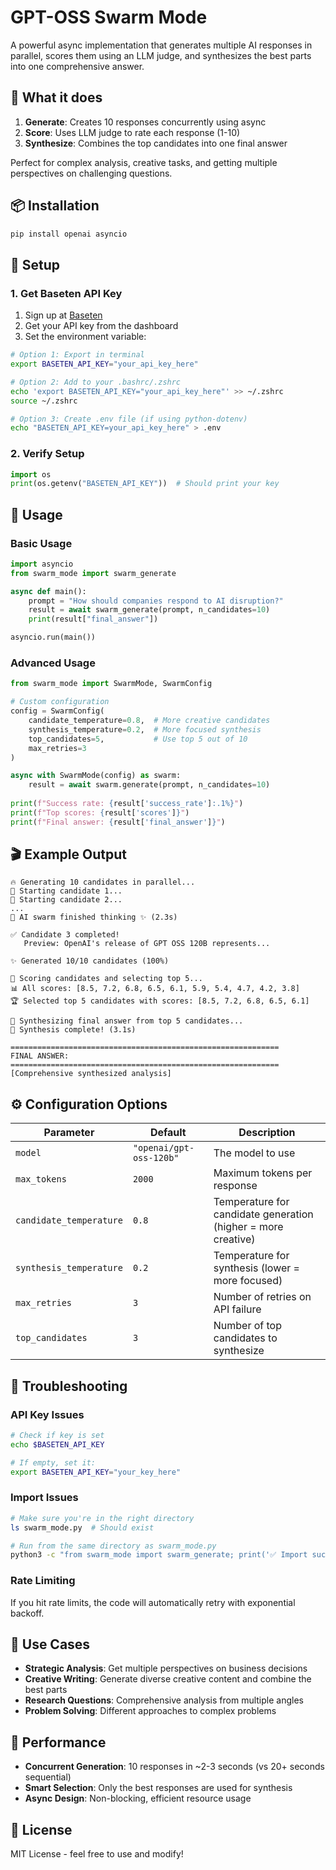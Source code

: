 # GPT-OSS Swarm Mode

A powerful async implementation that generates multiple AI responses in parallel, scores them using an LLM judge, and synthesizes the best parts into one comprehensive answer.

## 🚀 What it does

1. **Generate**: Creates 10 responses concurrently using async
2. **Score**: Uses LLM judge to rate each response (1-10)  
3. **Synthesize**: Combines the top candidates into one final answer

Perfect for complex analysis, creative tasks, and getting multiple perspectives on challenging questions.

## 📦 Installation

```bash
pip install openai asyncio
```

## 🔑 Setup

### 1. Get Baseten API Key

1. Sign up at [Baseten](https://www.baseten.co/)
2. Get your API key from the dashboard
3. Set the environment variable:

```bash
# Option 1: Export in terminal
export BASETEN_API_KEY="your_api_key_here"

# Option 2: Add to your .bashrc/.zshrc
echo 'export BASETEN_API_KEY="your_api_key_here"' >> ~/.zshrc
source ~/.zshrc

# Option 3: Create .env file (if using python-dotenv)
echo "BASETEN_API_KEY=your_api_key_here" > .env
```

### 2. Verify Setup

```python
import os
print(os.getenv("BASETEN_API_KEY"))  # Should print your key
```

## 🎯 Usage

### Basic Usage

```python
import asyncio
from swarm_mode import swarm_generate

async def main():
    prompt = "How should companies respond to AI disruption?"
    result = await swarm_generate(prompt, n_candidates=10)
    print(result["final_answer"])

asyncio.run(main())
```

### Advanced Usage

```python
from swarm_mode import SwarmMode, SwarmConfig

# Custom configuration
config = SwarmConfig(
    candidate_temperature=0.8,  # More creative candidates
    synthesis_temperature=0.2,  # More focused synthesis
    top_candidates=5,           # Use top 5 out of 10
    max_retries=3
)

async with SwarmMode(config) as swarm:
    result = await swarm.generate(prompt, n_candidates=10)
    
print(f"Success rate: {result['success_rate']:.1%}")
print(f"Top scores: {result['scores']}")
print(f"Final answer: {result['final_answer']}")
```

## 🎬 Example Output

```
🔥 Generating 10 candidates in parallel...
🚀 Starting candidate 1...
🚀 Starting candidate 2...
...
🤖 AI swarm finished thinking ✨ (2.3s)

✅ Candidate 3 completed!
   Preview: OpenAI's release of GPT OSS 120B represents...

✨ Generated 10/10 candidates (100%)

🎯 Scoring candidates and selecting top 5...
📊 All scores: [8.5, 7.2, 6.8, 6.5, 6.1, 5.9, 5.4, 4.7, 4.2, 3.8]
🏆 Selected top 5 candidates with scores: [8.5, 7.2, 6.8, 6.5, 6.1]

🧠 Synthesizing final answer from top 5 candidates...
🎉 Synthesis complete! (3.1s)

============================================================
FINAL ANSWER:
============================================================
[Comprehensive synthesized analysis]
```

## ⚙️ Configuration Options

| Parameter | Default | Description |
|-----------|---------|-------------|
| `model` | `"openai/gpt-oss-120b"` | The model to use |
| `max_tokens` | `2000` | Maximum tokens per response |
| `candidate_temperature` | `0.8` | Temperature for candidate generation (higher = more creative) |
| `synthesis_temperature` | `0.2` | Temperature for synthesis (lower = more focused) |
| `max_retries` | `3` | Number of retries on API failure |
| `top_candidates` | `3` | Number of top candidates to synthesize |

## 🔧 Troubleshooting

### API Key Issues
```bash
# Check if key is set
echo $BASETEN_API_KEY

# If empty, set it:
export BASETEN_API_KEY="your_key_here"
```

### Import Issues
```bash
# Make sure you're in the right directory
ls swarm_mode.py  # Should exist

# Run from the same directory as swarm_mode.py
python3 -c "from swarm_mode import swarm_generate; print('✅ Import successful')"
```

### Rate Limiting
If you hit rate limits, the code will automatically retry with exponential backoff.

## 🎯 Use Cases

- **Strategic Analysis**: Get multiple perspectives on business decisions
- **Creative Writing**: Generate diverse creative content and combine the best parts  
- **Research Questions**: Comprehensive analysis from multiple angles
- **Problem Solving**: Different approaches to complex problems

## 🚀 Performance

- **Concurrent Generation**: 10 responses in ~2-3 seconds (vs 20+ seconds sequential)
- **Smart Selection**: Only the best responses are used for synthesis
- **Async Design**: Non-blocking, efficient resource usage

## 📄 License

MIT License - feel free to use and modify! 